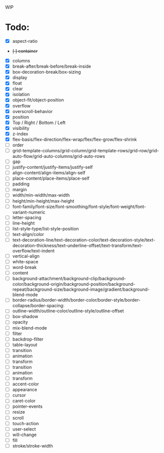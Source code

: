 WIP

# Todo:

- [x] aspect-ratio
- ~~[ ] container~~
- [x] columns
- [x] break-after/break-before/break-inside
- [x] box-decoration-break/box-sizing
- [x] display
- [x] float
- [x] clear
- [x] isolation
- [x] object-fit/object-position
- [x] overflow
- [x] overscroll-behavior
- [x] position
- [x] Top / Right / Bottom / Left
- [x] visibility
- [x] z-index
- [x] flex-basis/flex-direction/flex-wrap/flex/flex-grow/flex-shrink
- [ ] order
- [ ] grid-template-columns/grid-column/grid-template-rows/grid-row/grid-auto-flow/grid-auto-columns/grid-auto-rows
- [ ] gap
- [ ] justify-content/justify-items/justify-self
- [ ] align-content/align-items/align-self
- [ ] place-content/place-items/place-self
- [ ] padding
- [ ] margin
- [ ] width/min-width/max-width
- [ ] height/min-height/max-height
- [ ] font-family/font-size/font-smoothing/font-style/font-weight/font-variant-numeric
- [ ] letter-spacing
- [ ] line-height
- [ ] list-style-type/list-style-position
- [ ] text-align/color
- [ ] text-decoration-line/text-decoration-color/text-decoration-style/text-decoration-thickness/text-underline-offset/text-transform/text-overflow/text-indent
- [ ] vertical-align
- [ ] white-space
- [ ] word-break
- [ ] content
- [ ] background-attachment/background-clip/background-color/background-origin/background-position/background-repeat/background-size/background-image/gradient/background-blend-mode
- [ ] border-radius/border-width/border-color/border-style/border-collapse/border-spacing:
- [ ] outline-width/outline-color/outline-style/outline-offset
- [ ] box-shadow
- [ ] opacity
- [ ] mix-blend-mode
- [ ] filter
- [ ] backdrop-filter
- [ ] table-layout
- [ ] transition
- [ ] animation
- [ ] transform
- [ ] transition
- [ ] animation
- [ ] transform
- [ ] accent-color
- [ ] appearance
- [ ] cursor
- [ ] caret-color
- [ ] pointer-events
- [ ] resize
- [ ] scroll
- [ ] touch-action
- [ ] user-select
- [ ] will-change
- [ ] fill
- [ ] stroke/stroke-width

